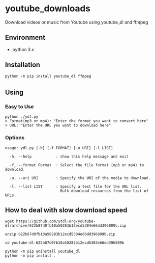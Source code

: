 # youtube_downloads

Download videos or music from Youtube using youtube_dl and ffmpeg

## Environment

- python 3.x

## Installation

```
python -m pip install youtube_dl ffmpeg
```


## Using　

### Easy to Use
```
python ./ydl.py
> Format(mp3 or mp4): "Enter the format you want to convert here"
> URL: "Enter the URL you want to download here"
```

### Options
```
usage: ydl.py [-h] [-f FORMAT] [-u URI] [-l LIST]

  -h, --help           : show this help message and exit

  -f, --format Format  : Select the file format (mp3 or mp4) to download.

  -u, --uri URI        : Specify the URI of the media to download.

  -l, --list LIST      : Specify a text file for the URL list.
                         Bulk download resources from the list of URLs.

```

## How to deal with slow download speed

```
wget https://github.com/ytdl-org/youtube-dl/archive/622b87d0fb10a50283b12ecd5304e66dd396809b.zip

unzip 622b87d0fb10a50283b12ecd5304e66dd396809b.zip

cd youtube-dl-622b87d0fb10a50283b12ecd5304e66dd396809b

python -m pip uninstall youtube_dl
python -m pip install .
```